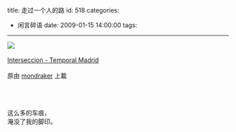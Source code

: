 title: 走过一个人的路
id: 518
categories:
  - 闲言碎语
date: 2009-01-15 14:00:00
tags:
---

[![](http://m2.img.libdd.com/farm5/2012/0821/17/46A3F738F5A682F5D5EDD38D2812D5DBF18F4B5EF698_240_188.JPEG)</img>](http://www.flickr.com/photos/mondraker/3182720659/ "photo sharing")
</br>
</br><span>[Interseccion - Temporal Madrid](http://www.flickr.com/photos/mondraker/3182720659/)
</br>
</br>原由 [mondraker](http://www.flickr.com/people/mondraker/) 上載
</br></span>
</br>
</br>
</br>

这么多的车痕，
</br>淹没了我的脚印。